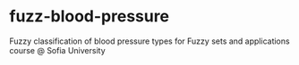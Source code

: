 # fuzz-blood-pressure
Fuzzy classification of blood pressure types for Fuzzy sets and applications course @ Sofia University  
